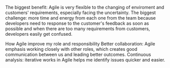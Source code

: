 The biggest benefit: Agile is very flexible to the changing of enviroment and customers' requirements, especially facing the uncertainty.
The biggest challenge: more time and energy from each one from the team because developers need to response to the customer's feedback as soon as possible and when there are too many
requirements from customers, developers easily get confused. 

How Agile improve my role and responsibility 
Better collaboration: Agile emphasis working closely with other roles, which creates good communication between us and leading better outcomes.
Continuous analysis: iterative works in Agile helps me identify issues quicker and easier.
